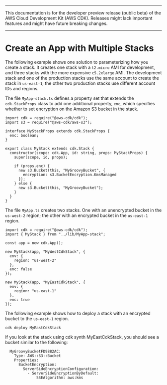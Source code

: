 --------

This documentation is for the developer preview release \(public beta\) of the AWS Cloud Development Kit \(AWS CDK\)\. Releases might lack important features and might have future breaking changes\.

--------

# Create an App with Multiple Stacks<a name="stack_how_to_create_multiple_stacks"></a>

The following example shows one solution to parameterizing how you create a stack\. It creates one stack with a `t2.micro` AMI for development, and three stacks with the more expensive `c5.2xlarge` AMI\. The development stack and one of the production stacks use the same account to create the stack in `us-east-1`; the other two production stacks use different account IDs and regions\.

The file `MyApp-stack.ts` defines a property set that extends the `cdk.StackProps` class to add one additional property, `enc`, which specifies whether to set encryption on the Amazon S3 bucket in the stack\.

```
import cdk = require("@aws-cdk/cdk");
import s3 = require("@aws-cdk/aws-s3");

interface MyStackProps extends cdk.StackProps {
  enc: boolean;
}

export class MyStack extends cdk.Stack {
  constructor(scope: cdk.App, id: string, props: MyStackProps) {
    super(scope, id, props);

    if (props.enc) {
      new s3.Bucket(this, "MyGroovyBucket", {
        encryption: s3.BucketEncryption.KmsManaged
      });
    } else {
      new s3.Bucket(this, "MyGroovyBucket");
    }
  }
}
```

The file `MyApp.ts` creates two stacks\. One with an unencrypted bucket in the `us-west-2` region; the other with an encrypted bucket in the `us-east-1` region\.

```
import cdk = require("@aws-cdk/cdk");
import { MyStack } from "../lib/MyApp-stack";

const app = new cdk.App();

new MyStack(app, "MyWestCdkStack", {
  env: {
    region: "us-west-2"
  },
  enc: false
});

new MyStack(app, "MyEastCdkStack", {
  env: {
    region: "us-east-1"
  },
  enc: true
});
```

The following example shows how to deploy a stack with an encrypted bucket to the `us-east-1` region\.

```
cdk deploy MyEastCdkStack
```

If you look at the stack using cdk synth MyEastCdkStack, you should see a bucket similar to the following:

```
  MyGroovyBucketFD9882AC:
    Type: AWS::S3::Bucket
    Properties:
      BucketEncryption:
        ServerSideEncryptionConfiguration:
          - ServerSideEncryptionByDefault:
              SSEAlgorithm: aws:kms
```